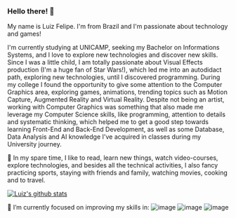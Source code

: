 ### Hello there! 👋

<!--
**luizfelipers/luizfelipers** is a ✨ _special_ ✨ repository because its `README.md` (this file) appears on your GitHub profile.

Here are some ideas to get you started:

-  I’m currently working on ...
-
- 👯 I’m looking to collaborate on ...
- 🤔 I’m looking for help with ...
- 💬 Ask me about ...
- 📫 How to reach me: ...
- 😄 Pronouns: ...
- ⚡ Fun fact: ...
-->
My name is Luiz Felipe. I'm from Brazil and I'm passionate about technology and games!

I'm currently studying at UNICAMP, seeking my Bachelor on Informations Systems, and I love to explore new technologies and discover new skills. Since I was a little child, I am totally passionate about Visual Effects production (I'm a huge fan of Star Wars!), which led me into an autodidact path, exploring new technologies, until I discovered programming. During my college I found the opportunity to give some attention to the Computer Graphics area, exploring games, animations, trending topics such as Motion Capture, Augmented Reality and Virtual Reality. Despite not being an artist, working with Computer Graphics was something that also made me leverage my Computer Science skills, like programming, attention to details and systematic thinking, which helped me to get a good step towards learning Front-End and Back-End Development, as well as some Database, Data Analysis and AI knowledge I've acquired in classes during my University journey.

🌱 In my spare time, I like to read, learn new things, watch video-courses, explore technologies, and besides all the technical activities, I also fancy practicing sports, staying with friends and family, watching movies, cooking and to travel.

[![Luiz's github stats](https://github-readme-stats.vercel.app/api?username=luizfelipers)](https://github.com/anuraghazra/github-readme-stats) 

 🔭 I’m currently focused on improving my skills in:
![image](https://img.shields.io/badge/JavaScript-323330?style=for-the-badge&logo=javascript&logoColor=F7DF1E)
![image](https://img.shields.io/badge/Python-3776AB?style=for-the-badge&logo=python&logoColor=white)
![image](https://img.shields.io/badge/C%23-239120?style=for-the-badge&logo=c-sharp&logoColor=white)



